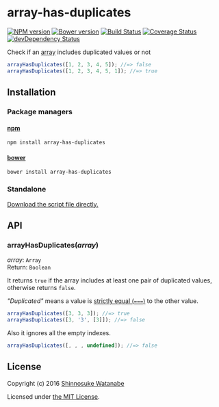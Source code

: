 # array-has-duplicates

[![NPM version](https://img.shields.io/npm/v/array-has-duplicates.svg)](https://www.npmjs.com/package/array-has-duplicates)
[![Bower version](https://img.shields.io/bower/v/array-has-duplicates.svg)](https://github.com/shinnn/array-has-duplicates/releases)
[![Build Status](https://travis-ci.org/shinnn/array-has-duplicates.svg?branch=master)](https://travis-ci.org/shinnn/array-has-duplicates)
[![Coverage Status](https://img.shields.io/coveralls/shinnn/array-has-duplicates.svg)](https://coveralls.io/r/shinnn/array-has-duplicates)
[![devDependency Status](https://david-dm.org/shinnn/array-has-duplicates/dev-status.svg)](https://david-dm.org/shinnn/array-has-duplicates#info=devDependencies)

Check if an [array](http://www.ecma-international.org/ecma-262/5.1/#sec-15.4) includes duplicated values or not

```javascript
arrayHasDuplicates([1, 2, 3, 4, 5]); //=> false
arrayHasDuplicates([1, 2, 3, 4, 5, 1]); //=> true
```

## Installation

### Package managers

#### [npm](https://www.npmjs.com/)

```
npm install array-has-duplicates
```

#### [bower](http://bower.io/)

```
bower install array-has-duplicates
```

### Standalone

[Download the script file directly.](https://raw.githubusercontent.com/shinnn/array-has-duplicates/master/browser.js)

## API

### arrayHasDuplicates(*array*)

*array*: `Array`  
Return: `Boolean`

It returns `true` if the array includes at least one pair of duplicated values, otherwise returns `false`. 

*"Duplicated"* means a value is [strictly equal (`===`)][strictequal] to the other value.

```javascript
arrayHasDuplicates([3, 3, 3]); //=> true
arrayHasDuplicates([3, '3', [3]]); //=> false
```

Also it ignores all the empty indexes.

```javascript
arrayHasDuplicates([, , , undefined]); //=> false
```

## License

Copyright (c) 2016 [Shinnosuke Watanabe](https://github.com/shinnn)

Licensed under [the MIT License](./LICENSE).

[strictequal]: https://developer.mozilla.org/en-US/docs/Web/JavaScript/Reference/Operators/Comparison_Operators#Identity_strict_equality_()
